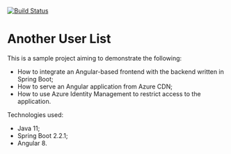 [![Build Status](https://dev.azure.com/alexandernikiforov/user-list/_apis/build/status/alexandernikiforov.user-list?branchName=master)](https://dev.azure.com/alexandernikiforov/user-list/_build/latest?definitionId=1&branchName=master)
# Another User List
This is a sample project aiming to demonstrate the following:
* How to integrate an Angular-based frontend with the backend written in Spring Boot;
* How to serve an Angular application from Azure CDN;
* How to use Azure Identity Management to restrict access to the application.

Technologies used:
* Java 11;
* Spring Boot 2.2.1;
* Angular 8.
